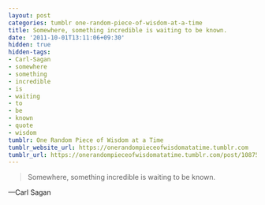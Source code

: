 ```yaml
---
layout: post
categories: tumblr one-random-piece-of-wisdom-at-a-time
title: Somewhere, something incredible is waiting to be known.
date: '2011-10-01T13:11:06+09:30'
hidden: true
hidden-tags:
- Carl-Sagan
- somewhere
- something
- incredible
- is
- waiting
- to
- be
- known
- quote
- wisdom
tumblr: One Random Piece of Wisdom at a Time
tumblr_website_url: https://onerandompieceofwisdomatatime.tumblr.com
tumblr_url: https://onerandompieceofwisdomatatime.tumblr.com/post/10875602742/somewhere-something-incredible-is-waiting-to-be
---
```

> Somewhere, something incredible is waiting to be known.

—Carl Sagan&nbsp;
